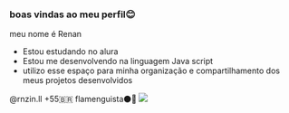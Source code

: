 ### boas vindas ao meu perfil😊

meu nome é Renan 
- Estou estudando no alura 
- Estou me desenvolvendo na linguagem Java script
- utilizo esse espaço para minha organização e compartilhamento dos meus projetos desenvolvidos 

@rnzin.ll
+55🇧🇷
flamenguista⚫🔴
![](https://tenor.com/dDsEtS4sSYO.gif)

  
